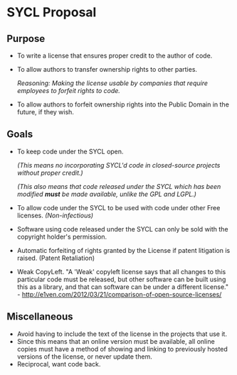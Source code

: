 # SYCL Proposal

## Purpose
*	To write a license that ensures proper credit to the author of code.
*	To allow authors to transfer ownership rights to other parties.
	
	_Reasoning: Making the license usable by companies that require employees
	to forfeit rights to code._
*	To allow authors to forfeit ownership rights into the Public Domain in the
	future, if they wish.

## Goals
*	To keep code under the SYCL open.

	_(This means no incorporating SYCL'd code in closed-source projects without
	proper credit.)_

	_(This also means that code released under the SYCL which has been modified
	**must** be made available, unlike the GPL and LGPL.)_
*	To allow code under the SYCL to be used with code under other Free
 	licenses. _(Non-infectious)_
*	Software using code released under the SYCL can only be sold with the
	copyright holder's permission.
*	Automatic forfeiting of rights granted by the License if patent litigation
	is raised. (Patent Retaliation)
*	Weak CopyLeft.
		"A 'Weak' copyleft license says that all changes to this particular
		code must be released, but other software can be built using this as a
		library, and that can software can be under a different license."
		- http://e1ven.com/2012/03/21/comparison-of-open-source-licenses/

## Miscellaneous
*	Avoid having to include the text of the license in the projects that use it.
*	Since this means that an online version must be available, all online
	copies must have a method of showing and linking to previously hosted
	versions of the license, or never update them.
*	Reciprocal, want code back.
